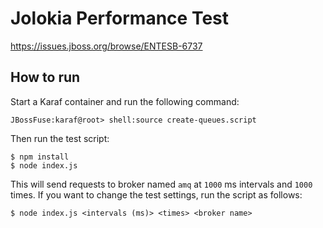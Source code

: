 # Jolokia Performance Test

<https://issues.jboss.org/browse/ENTESB-6737>

## How to run

Start a Karaf container and run the following command:

    JBossFuse:karaf@root> shell:source create-queues.script

Then run the test script:

    $ npm install
    $ node index.js

This will send requests to broker named `amq` at `1000` ms intervals and `1000` times. If you want to change the test settings, run the script as follows:

    $ node index.js <intervals (ms)> <times> <broker name>
